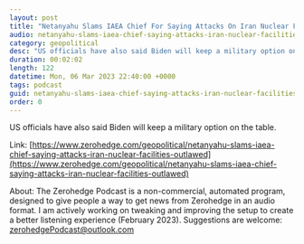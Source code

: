 ```yaml
---
layout: post
title: "Netanyahu Slams IAEA Chief For Saying Attacks On Iran Nuclear Facilities 'Outlawed'"
audio: netanyahu-slams-iaea-chief-saying-attacks-iran-nuclear-facilities-outlawed-0
category: geopolitical
desc: "US officials have also said Biden will keep a military option on the table."
duration: 00:02:02
length: 122
datetime: Mon, 06 Mar 2023 22:40:00 +0000
tags: podcast
guid: netanyahu-slams-iaea-chief-saying-attacks-iran-nuclear-facilities-outlawed-0
order: 0
---
```

US officials have also said Biden will keep a military option on the table.

Link: [https://www.zerohedge.com/geopolitical/netanyahu-slams-iaea-chief-saying-attacks-iran-nuclear-facilities-outlawed](https://www.zerohedge.com/geopolitical/netanyahu-slams-iaea-chief-saying-attacks-iran-nuclear-facilities-outlawed)

About: The Zerohedge Podcast is a non-commercial, automated program, designed to give people a way to get news from Zerohedge in an audio format.  I am actively working on tweaking and improving the setup to create a better listening experience (February 2023).  Suggestions are welcome: [zerohedgePodcast@outlook.com](mailto:zerohedgePodcast@outlook.com)